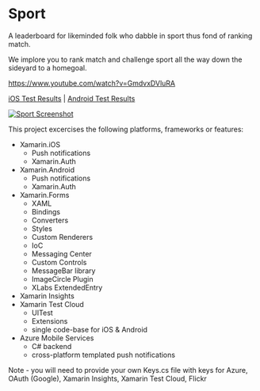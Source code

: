 # Sport
A leaderboard for likeminded folk who dabble in sport thus fond of ranking match.

We implore you to rank match and challenge sport all the way down the sideyard to a homegoal.

https://www.youtube.com/watch?v=GmdvxDVluRA

[iOS Test Results](https://testcloud.xamarin.com/test/sport_935ccad8-e979-4992-9eff-c247f83ec56d/?step=0_0_12/) | [Android Test Results](https://testcloud.xamarin.com/test/sport_5873c24a-874d-4d70-85d7-08eb4e03ce0a/)

[![Sport Screenshot](https://raw.githubusercontent.com/rob-derosa/Sport/master/Resources/Screenshots/sport_screenshot.png)](https://www.youtube.com/watch?v=GmdvxDVluRA)

This project excercises the following platforms, frameworks or features:
* Xamarin.iOS
  * Push notifications
  * Xamarin.Auth
* Xamarin.Android
  * Push notifications
  * Xamarin.Auth
* Xamarin.Forms
  * XAML
  * Bindings
  * Converters
  * Styles
  * Custom Renderers
  * IoC
  * Messaging Center
  * Custom Controls
  * MessageBar library
  * ImageCircle Plugin
  * XLabs ExtendedEntry
* Xamarin Insights
* Xamarin Test Cloud
  * UITest
  * Extensions
  * single code-base for iOS & Android
* Azure Mobile Services
  * C# backend
  * cross-platform templated push notifications


Note - you will need to provide your own Keys.cs file with keys for Azure, OAuth (Google), Xamarin Insights, Xamarin Test Cloud, Flickr